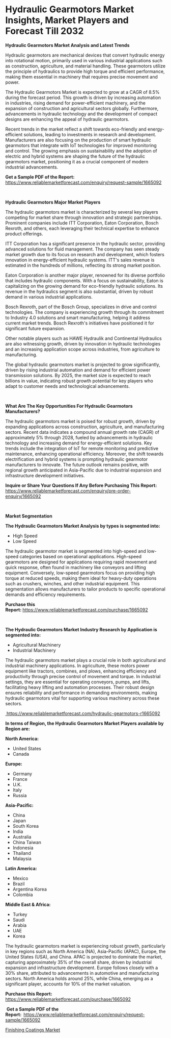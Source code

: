 <p><h1>Hydraulic Gearmotors Market Insights, Market Players and Forecast Till 2032</h1></p><p><strong>Hydraulic Gearmotors Market Analysis and Latest Trends</strong></p>
<p><p>Hydraulic gearmotors are mechanical devices that convert hydraulic energy into rotational motion, primarily used in various industrial applications such as construction, agriculture, and material handling. These gearmotors utilize the principle of hydraulics to provide high torque and efficient performance, making them essential in machinery that requires precise movement and power.</p><p>The Hydraulic Gearmotors Market is expected to grow at a CAGR of 8.5% during the forecast period. This growth is driven by increasing automation in industries, rising demand for power-efficient machinery, and the expansion of construction and agricultural sectors globally. Furthermore, advancements in hydraulic technology and the development of compact designs are enhancing the appeal of hydraulic gearmotors.</p><p>Recent trends in the market reflect a shift towards eco-friendly and energy-efficient solutions, leading to investments in research and development. Manufacturers are also focusing on the production of smart hydraulic gearmotors that integrate with IoT technologies for improved monitoring and control. The growing emphasis on sustainability and the adoption of electric and hybrid systems are shaping the future of the hydraulic gearmotors market, positioning it as a crucial component of modern industrial advancements.</p></p>
<p><strong>Get a Sample PDF of the Report:&nbsp;</strong> <a href="https://www.reliablemarketforecast.com/enquiry/request-sample/1665092?utm_campaign=2810&utm_medium=2&utm_source=Github&utm_content=ia&utm_term=08032025&utm_id=hydraulic-gearmotors">https://www.reliablemarketforecast.com/enquiry/request-sample/1665092</a></p>
<p>&nbsp;</p>
<p><strong>Hydraulic Gearmotors Major Market Players</strong></p>
<p><p>The hydraulic gearmotors market is characterized by several key players competing for market share through innovation and strategic partnerships. Prominent companies include ITT Corporation, Eaton Corporation, Bosch Rexroth, and others, each leveraging their technical expertise to enhance product offerings.</p><p>ITT Corporation has a significant presence in the hydraulic sector, providing advanced solutions for fluid management. The company has seen steady market growth due to its focus on research and development, which fosters innovation in energy-efficient hydraulic systems. ITT's sales revenue is estimated in the hundreds of millions, reflecting its strong market position.</p><p>Eaton Corporation is another major player, renowned for its diverse portfolio that includes hydraulic components. With a focus on sustainability, Eaton is capitalizing on the growing demand for eco-friendly hydraulic solutions. Its revenue in the hydraulics segment is also substantial, driven by robust demand in various industrial applications.</p><p>Bosch Rexroth, part of the Bosch Group, specializes in drive and control technologies. The company is experiencing growth through its commitment to Industry 4.0 solutions and smart manufacturing, helping it address current market trends. Bosch Rexroth's initiatives have positioned it for significant future expansion.</p><p>Other notable players such as HAWE Hydraulik and Continental Hydraulics are also witnessing growth, driven by innovation in hydraulic technologies and an increasing application scope across industries, from agriculture to manufacturing.</p><p>The global hydraulic gearmotors market is projected to grow significantly, driven by rising industrial automation and demand for efficient power transmission solutions. By 2025, the market size is expected to reach billions in value, indicating robust growth potential for key players who adapt to customer needs and technological advancements.</p></p>
<p>&nbsp;</p>
<p><strong>What Are The Key Opportunities For Hydraulic Gearmotors Manufacturers?</strong></p>
<p><p>The hydraulic gearmotors market is poised for robust growth, driven by expanding applications across construction, agriculture, and manufacturing sectors. Recent data indicates a compound annual growth rate (CAGR) of approximately 5% through 2028, fueled by advancements in hydraulic technology and increasing demand for energy-efficient solutions. Key trends include the integration of IoT for remote monitoring and predictive maintenance, enhancing operational efficiency. Moreover, the shift towards electrification and hybrid systems is prompting hydraulic gearmotor manufacturers to innovate. The future outlook remains positive, with regional growth anticipated in Asia-Pacific due to industrial expansion and infrastructure development initiatives.</p></p>
<p><strong>Inquire or Share Your Questions If Any Before Purchasing This Report:</strong> <a href="https://www.reliablemarketforecast.com/enquiry/pre-order-enquiry/1665092?utm_campaign=2810&utm_medium=2&utm_source=Github&utm_content=ia&utm_term=08032025&utm_id=hydraulic-gearmotors">https://www.reliablemarketforecast.com/enquiry/pre-order-enquiry/1665092</a></p>
<p>&nbsp;</p>
<p><strong>Market Segmentation</strong></p>
<p><strong>The Hydraulic Gearmotors Market Analysis by types is segmented into:</strong></p>
<p><ul><li>High Speed</li><li>Low Speed</li></ul></p>
<p><p>The hydraulic gearmotor market is segmented into high-speed and low-speed categories based on operational applications. High-speed gearmotors are designed for applications requiring rapid movement and quick response, often found in machinery like conveyors and lifting equipment. Conversely, low-speed gearmotors focus on providing high torque at reduced speeds, making them ideal for heavy-duty operations such as crushers, winches, and other industrial equipment. This segmentation allows manufacturers to tailor products to specific operational demands and efficiency requirements.</p></p>
<p><strong>Purchase this Report:&nbsp;</strong><a href="https://www.reliablemarketforecast.com/purchase/1665092?utm_campaign=2810&utm_medium=2&utm_source=Github&utm_content=ia&utm_term=08032025&utm_id=hydraulic-gearmotors">https://www.reliablemarketforecast.com/purchase/1665092</a></p>
<p>&nbsp;</p>
<p><strong>The Hydraulic Gearmotors Market Industry Research by Application is segmented into:</strong></p>
<p><ul><li>Agricultural Machinery</li><li>Industrial Machinery</li></ul></p>
<p><p>The hydraulic gearmotors market plays a crucial role in both agricultural and industrial machinery applications. In agriculture, these motors power equipment like tractors, combines, and plows, enhancing efficiency and productivity through precise control of movement and torque. In industrial settings, they are essential for operating conveyors, pumps, and lifts, facilitating heavy lifting and automation processes. Their robust design ensures reliability and performance in demanding environments, making hydraulic gearmotors vital for supporting various machinery across these sectors.</p></p>
<p><a href="https://www.reliablemarketforecast.com/hydraulic-gearmotors-r1665092?utm_campaign=2810&utm_medium=2&utm_source=Github&utm_content=ia&utm_term=08032025&utm_id=hydraulic-gearmotors">&nbsp;https://www.reliablemarketforecast.com/hydraulic-gearmotors-r1665092</a></p>
<p><strong>In terms of Region, the Hydraulic Gearmotors Market Players available by Region are:</strong></p>
<p>
    <p> <strong> North America: </strong>
        <ul>
            <li>United States</li>
            <li>Canada</li>
        </ul>
        </p> 
    <p> <strong> Europe: </strong>
        <ul>
            <li>Germany</li>
            <li>France</li>
            <li>U.K.</li>
            <li>Italy</li>
            <li>Russia</li>
        </ul>
        </p> 
    <p> <strong> Asia-Pacific: </strong>
        <ul>
            <li>China</li>
            <li>Japan</li>
            <li>South Korea</li>
            <li>India</li>
            <li>Australia</li>
            <li>China Taiwan</li>
            <li>Indonesia</li>
            <li>Thailand</li>
            <li>Malaysia</li>
        </ul>
        </p> 
    <p> <strong> Latin America: </strong>
        <ul>
            <li>Mexico</li>
            <li>Brazil</li>
            <li>Argentina Korea</li>
            <li>Colombia</li>
        </ul>
        </p> 
    <p> <strong> Middle East & Africa: </strong>
        <ul>
            <li>Turkey</li>
            <li>Saudi</li>
            <li>Arabia</li>
            <li>UAE</li>
            <li>Korea</li>
        </ul>
    </p>
    </p>
<p><p>The hydraulic gearmotors market is experiencing robust growth, particularly in key regions such as North America (NA), Asia-Pacific (APAC), Europe, the United States (USA), and China. APAC is projected to dominate the market, capturing approximately 35% of the overall share, driven by industrial expansion and infrastructure development. Europe follows closely with a 30% share, attributed to advancements in automotive and manufacturing sectors. North America holds around 25%, while China, emerging as a significant player, accounts for 10% of the market valuation.</p></p>
<p><strong>Purchase this Report: </strong><a href="https://www.reliablemarketforecast.com/purchase/1665092?utm_campaign=2810&utm_medium=2&utm_source=Github&utm_content=ia&utm_term=08032025&utm_id=hydraulic-gearmotors">https://www.reliablemarketforecast.com/purchase/1665092</a></p>
<p>&nbsp;<strong>Get a Sample PDF of the Report:&nbsp;&nbsp;</strong><a href="https://www.reliablemarketforecast.com/enquiry/request-sample/1665092?utm_campaign=2810&utm_medium=2&utm_source=Github&utm_content=ia&utm_term=08032025&utm_id=hydraulic-gearmotors">https://www.reliablemarketforecast.com/enquiry/request-sample/1665092</a></p>
<p><strong></strong></p>
<p><p><a href="https://github.com/mayabungard8092/Market-Research-Report-List-1/blob/main/finishing-coatings-market.md?utm_campaign=2810&utm_medium=2&utm_source=Github&utm_content=ia&utm_term=08032025&utm_id=hydraulic-gearmotors">Finishing Coatings Market</a></p></p>